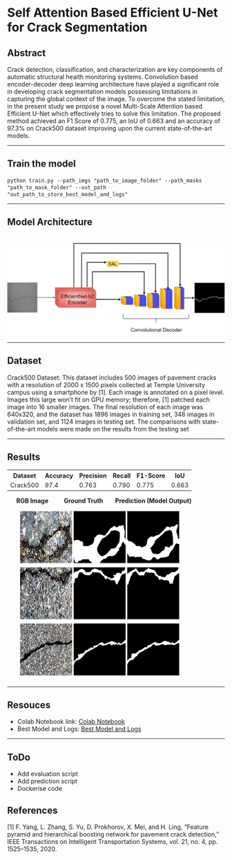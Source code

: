 # Self Attention Based Efficient U-Net for Crack Segmentation

## Abstract
Crack detection, classification, and characterization are key
components of automatic structural health monitoring systems. Convolution
based encoder-decoder deep learning architecture have played a
significant role in developing crack segmentation models possessing limitations
in capturing the global context of the image. To overcome the
stated limitation, in the present study we propose a novel Multi-Scale Attention
based Efficient U-Net which effectively tries to solve this limitation. The
proposed method achieved an F1 Score of 0.775, an IoU of 0.663 and
an accuracy of 97.3% on Crack500 dataset improving upon the current
state-of-the-art models.

<hr>

## Train the model
```commandline
python train.py --path_imgs "path_to_image_folder" --path_masks "path_to_mask_folder" --out_path "out_path_to_store_best_model_and_logs"
```

<hr>

## Model Architecture
<br>
<img src="assets/MainArchitecture.drawio Conf.png">
<hr>

## Dataset
Crack500 Dataset: This dataset includes 500 images of pavement cracks with
a resolution of 2000 x 1500 pixels collected at Temple University campus using a
smartphone by [1]. Each image is annotated on a pixel level. Images this large
won’t fit on GPU memory; therefore, [1] patched each image into 16 smaller
images. The final resolution of each image was 640x320, and the dataset has 1896
images in training set, 348 images in validation set, and 1124 images in testing
set. The comparisons with state-of-the-art models were made on the results from
the testing set

<hr>

## Results

<table>
    <th>Dataset</th>
    <th>Accuracy</th>
    <th>Precision</th>
    <th>Recall</th>
    <th>F1-Score</th>
    <th>IoU</th>
    <tr>
    <td>Crack500</td>
    <td>97.4</td>
    <td>0.763</td>
    <td>0.790</td>
    <td>0.775</td>
    <td>0.663</td>
    </tr>
</table>

&ensp;&ensp;&ensp;<b>RGB Image</b>  &ensp;&ensp;&ensp;&ensp;  <b>Ground Truth</b>&ensp;&ensp;&ensp;&ensp;<b>Prediction (Model Output)</b>

&ensp;&ensp;&ensp;&ensp;<img src="assets/result_imgs_crack500.drawio.png">

<hr>

## Resouces

- Colab Notebook link: <a href="https://colab.research.google.com/drive/1LLnRU-P2YrQrGzI6K5Yqn39x6s2pFL9H?usp=sharing">Colab Notebook</a>
- Best Model and Logs: <a href="https://drive.google.com/drive/folders/1qEe5Ox27RgM5KZum3dNJmUEUzoXGj_as?usp=sharing">Best Model and Logs</a>

<hr>

## ToDo
- Add evaluation script
- Add prediction script
- Dockerise code

## References
[1] F. Yang, L. Zhang, S. Yu, D. Prokhorov, X. Mei, and H. Ling, “Feature pyramid and
hierarchical boosting network for pavement crack detection,” IEEE Transactions
on Intelligent Transportation Systems, vol. 21, no. 4, pp. 1525–1535, 2020.
